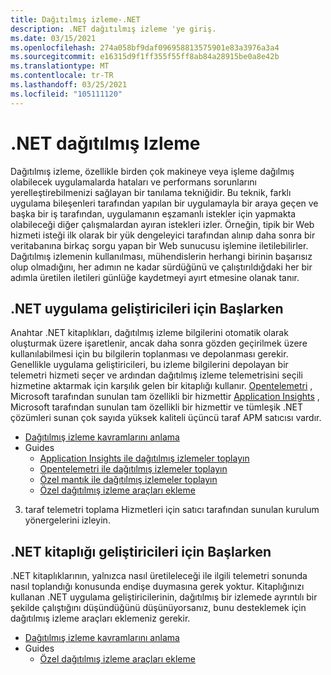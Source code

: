 ```yaml
---
title: Dağıtılmış izleme-.NET
description: .NET dağıtılmış izleme 'ye giriş.
ms.date: 03/15/2021
ms.openlocfilehash: 274a058bf9daf096958813575901e83a3976a3a4
ms.sourcegitcommit: e16315d9f1ff355f55ff8ab84a28915be0a8e42b
ms.translationtype: MT
ms.contentlocale: tr-TR
ms.lasthandoff: 03/25/2021
ms.locfileid: "105111120"
---
```

# <a name="net-distributed-tracing"></a>.NET dağıtılmış Izleme

Dağıtılmış izleme, özellikle birden çok makineye veya işleme dağılmış olabilecek uygulamalarda hataları ve performans sorunlarını yerelleştirebilmenizi sağlayan bir tanılama tekniğidir. Bu teknik, farklı uygulama bileşenleri tarafından yapılan bir uygulamayla bir araya geçen ve başka bir iş tarafından, uygulamanın eşzamanlı istekler için yapmakta olabileceği diğer çalışmalardan ayıran istekleri izler. Örneğin, tipik bir Web hizmeti isteği ilk olarak bir yük dengeleyici tarafından alınıp daha sonra bir veritabanına birkaç sorgu yapan bir Web sunucusu işlemine iletilebilirler. Dağıtılmış izlemenin kullanılması, mühendislerin herhangi birinin başarısız olup olmadığını, her adımın ne kadar sürdüğünü ve çalıştırıldığdaki her bir adımla üretilen iletileri günlüğe kaydetmeyi ayırt etmesine olanak tanır.

## <a name="getting-started-for-net-app-developers"></a>.NET uygulama geliştiricileri için Başlarken

Anahtar .NET kitaplıkları, dağıtılmış izleme bilgilerini otomatik olarak oluşturmak üzere işaretlenir, ancak daha sonra gözden geçirilmek üzere kullanılabilmesi için bu bilgilerin toplanması ve depolanması gerekir.
Genellikle uygulama geliştiricileri, bu izleme bilgilerini depolayan bir telemetri hizmeti seçer ve ardından dağıtılmış izleme telemetrisini seçili hizmetine aktarmak için karşılık gelen bir kitaplığı kullanır. [Opentelemetri](https://github.com/open-telemetry/opentelemetry-dotnet/blob/main/docs/trace/getting-started/README.md) , Microsoft tarafından sunulan tam özellikli bir hizmettir [Application Insights](https://docs.microsoft.com/azure/azure-monitor/app/distributed-tracing) , Microsoft tarafından sunulan tam özellikli bir hizmettir ve tümleşik .NET çözümleri sunan çok sayıda yüksek kaliteli üçüncü taraf APM satıcısı vardır.

- [Dağıtılmış izleme kavramlarını anlama](distributed-tracing-concepts.md)
- Guides
  - [Application Insights ile dağıtılmış izlemeler toplayın](distributed-tracing-collection-walkthroughs.md#collect-traces-using-application-insights)
  - [Opentelemetri ile dağıtılmış izlemeler toplayın](distributed-tracing-collection-walkthroughs.md#collect-traces-using-opentelemetry)
  - [Özel mantık ile dağıtılmış izlemeler toplayın](distributed-tracing-collection-walkthroughs.md#collect-traces-using-custom-logic)
  - [Özel dağıtılmış izleme araçları ekleme](distributed-tracing-instrumentation-walkthroughs.md)

3. taraf telemetri toplama Hizmetleri için satıcı tarafından sunulan kurulum yönergelerini izleyin.

## <a name="getting-started-for-net-library-developers"></a>.NET kitaplığı geliştiricileri için Başlarken

.NET kitaplıklarının, yalnızca nasıl üretileleceği ile ilgili telemetri sonunda nasıl toplandığı konusunda endişe duymasına gerek yoktur. Kitaplığınızı kullanan .NET uygulama geliştiricilerinin, dağıtılmış bir izlemede ayrıntılı bir şekilde çalıştığını düşündüğünü düşünüyorsanız, bunu desteklemek için dağıtılmış izleme araçları eklemeniz gerekir.

- [Dağıtılmış izleme kavramlarını anlama](distributed-tracing-concepts.md)
- Guides
  - [Özel dağıtılmış izleme araçları ekleme](distributed-tracing-instrumentation-walkthroughs.md)
